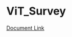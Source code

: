 # ViT_Survey
[Document Link](https://jhtobigs.notion.site/ViT-Study-271fad3436ed4626a3473933f24ad45a)
